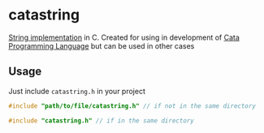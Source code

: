 # catastring

[String implementation](https://github.com/C0DIC/catastring) in C. Created for using in development of [Cata Programming Language](https://github.com/C0DIC/cata) but can be used in other cases

## Usage

Just include `catastring.h` in your project

``` c
#include "path/to/file/catastring.h" // if not in the same directory
```

``` c
#include "catastring.h" // if in the same directory
```
